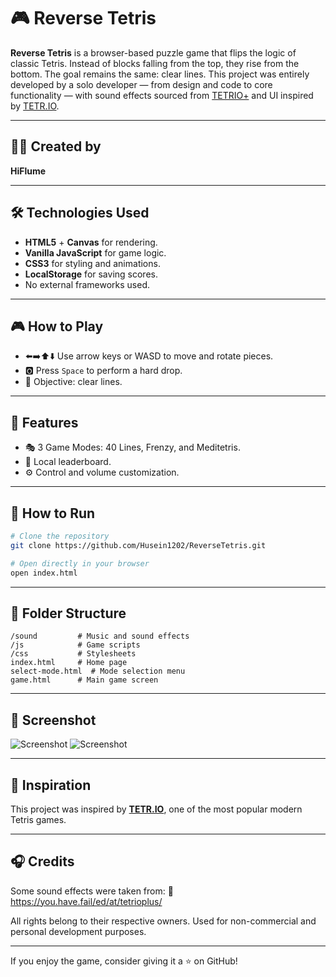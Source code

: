 
# 🎮 Reverse Tetris

**Reverse Tetris** is a browser-based puzzle game that flips the logic of classic Tetris. Instead of blocks falling from the top, they rise from the bottom. The goal remains the same: clear lines. This project was entirely developed by a solo developer — from design and code to core functionality — with sound effects sourced from [TETRIO+](https://you.have.fail/ed/at/tetrioplus/) and UI inspired by [TETR.IO](https://tetr.io).

---

## 👨‍💻 Created by

**HiFlume**

---

## 🛠️ Technologies Used

- **HTML5** + **Canvas** for rendering.
- **Vanilla JavaScript** for game logic.
- **CSS3** for styling and animations.
- **LocalStorage** for saving scores.
- No external frameworks used.

---

## 🎮 How to Play

- ⬅️➡️⬆️⬇️ Use arrow keys or WASD to move and rotate pieces.
- 🅾️ Press `Space` to perform a hard drop.
- 🎯 Objective: clear lines.

---

## 🧠 Features

- 🎭 3 Game Modes: 40 Lines, Frenzy, and Meditetris.
- 🥇 Local leaderboard.
- ⚙️ Control and volume customization.

---

## 🚀 How to Run

```bash
# Clone the repository
git clone https://github.com/Husein1202/ReverseTetris.git

# Open directly in your browser
open index.html
```

---

## 📂 Folder Structure

```
/sound         # Music and sound effects
/js            # Game scripts
/css           # Stylesheets
index.html     # Home page
select-mode.html  # Mode selection menu
game.html      # Main game screen
```

---

## 📸 Screenshot

![Screenshot](https://i.ibb.co/ccFV4vbV/home.png)
![Screenshot](https://i.ibb.co/VYmb9WY3/dds.png)

---

## 🙌 Inspiration

This project was inspired by **[TETR.IO](https://tetr.io)**, one of the most popular modern Tetris games.

---

## 🎧 Credits

Some sound effects were taken from:
🔗 https://you.have.fail/ed/at/tetrioplus/

All rights belong to their respective owners. Used for non-commercial and personal development purposes.

---

If you enjoy the game, consider giving it a ⭐ on GitHub!
